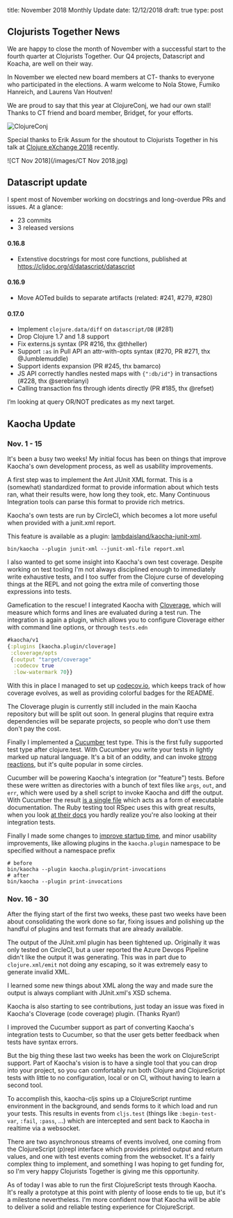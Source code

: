title: November 2018 Monthly Update
date: 12/12/2018
draft: true
type: post

## Clojurists Together News

We are happy to close the month of November with a successful start to the fourth quarter at Clojurists Together. Our Q4 projects, Datascript and Koacha, are well on their way. 

In November we elected new board members at CT- thanks to everyone who participated in the elections. A warm welcome to Nola Stowe, Fumiko Hanreich, and Laurens Van Houtven!

We are proud to say that this year at ClojureConj, we had our own stall! Thanks to CT friend and board member, Bridget, for your efforts.

![ClojureConj](/images/ClojureConj.jpg)

Special thanks to Erik Assum for the shoutout to Clojurists Together in his talk at [Clojure eXchange 2018](https://skillsmatter.com/skillscasts/12774-are-you-writing-java-in-clojure) recently.

![CT Nov 2018](/images/CT Nov 2018.jpg)

## Datascript update

I spent most of November working on docstrings and long-overdue PRs and issues. At a glance:

- 23 commits
- 3 released versions

#### 0.16.8

- Extenstive docstrings for most core functions, published at https://cljdoc.org/d/datascript/datascript

#### 0.16.9

- Move AOTed builds to separate artifacts  (related: #241, #279, #280)

#### 0.17.0

- Implement `clojure.data/diff` on `datascript/DB` (#281)
- Drop Clojure 1.7 and 1.8 support
- Fix externs.js syntax (PR #216, thx @thheller)
- Support `:as` in Pull API an attr-with-opts syntax (#270, PR #271, thx @Jumblemuddle)
- Support idents expansion (PR #245, thx bamarco)
- JS API correctly handles nested maps with `{":db/id"}` in transactions (#228, thx @serebrianyi)
- Calling transaction fns through idents directly (PR #185, thx @refset)

I’m looking at query OR/NOT predicates as my next target.

## Kaocha Update

### Nov. 1 - 15

It's been a busy two weeks! My initial focus has been on things
that improve Kaocha's own development process, as well as usability
improvements.

A first step was to implement the Ant JUnit XML format. This is a (somewhat)
standardized format to provide information about which tests ran, what their
results were, how long they took, etc. Many Continuous Integration tools can
parse this format to provide rich metrics.

Kaocha's own tests are run by CircleCI, which becomes a lot more useful when
provided with a junit.xml report.

This feature is available as a plugin: [lambdaisland/kaocha-junit-xml](https://github.com/lambdaisland/kaocha-junit-xml).

``` shell
bin/kaocha --plugin junit-xml --junit-xml-file report.xml
```

I also wanted to get some insight into Kaocha's own test coverage. Despite
working on test tooling I'm not always disciplined enough to immediately write
exhaustive tests, and I too suffer from the Clojure curse of developing things
at the REPL and not going the extra mile of converting those expressions into
tests.

Gamefication to the rescue! I integrated Kaocha with
[Cloverage](https://github.com/cloverage/cloverage), which will measure which
forms and lines are evaluated during a test run. The integration is again a
plugin, which allows you to configure Cloverage either with command line
options, or through `tests.edn`

``` clojure
#kaocha/v1
{:plugins [kaocha.plugin/cloverage]
 :cloverage/opts
 {:output "target/coverage"
  :codecov true
  :low-watermark 70}}
```

With this in place I managed to set up [codecov.io](http://codecov.io/), which
keeps track of how coverage evolves, as well as providing colorful badges for
the README.

The Cloverage plugin is currently still included in the main Kaocha repository
but will be split out soon. In general plugins that require extra dependencies
will be separate projects, so people who don't use them don't pay the cost.

Finally I implemented a [Cucumber](https://docs.cucumber.io/) test type. This is
the first fully supported test type after clojure.test. With Cucumber you write
your tests in lightly marked up natural language. It's a bit of an oddity, and
can invoke [strong reactions](https://twitter.com/andreiursan/status/1058181414603104256), but it's
quite popular in some circles.

Cucumber will be powering Kaocha's integration (or "feature") tests. Before
these were written as directories with a bunch of text files like `args`, `out`,
and `err`, which were used by a shell script to invoke Kaocha and diff the
output. With Cucumber the result [is a single
file](https://github.com/lambdaisland/kaocha/blob/eb984b796157b21d19dca05f9c585d434e747310/test/features/command_line/fail_fast.feature)
which acts as a form of executable documentation. The Ruby testing tool RSpec
uses this with great results, when you look [at their
docs](https://relishapp.com/rspec/rspec-core/v/3-8/docs/command-line/failure-exit-code-option-exit-status)
you hardly realize you're also looking at their integration tests.

Finally I made some changes to [improve startup
time](https://github.com/lambdaisland/kaocha/issues/14), and minor usability
improvements, like allowing plugins in the `kaocha.plugin` namespace to be
specified without a namespace prefix

```
# before
bin/kaocha --plugin kaocha.plugin/print-invocations
# after
bin/kaocha --plugin print-invocations
```
### Nov. 16 - 30

After the flying start of the first two weeks, these past two weeks have been
about consolidating the work done so far, fixing issues and polishing up the
handful of plugins and test formats that are already available.

The output of the JUnit.xml plugin has been tightened up. Originally it was only
tested on CircleCI, but a user reported the Azure Devops Pipeline didn't like
the output it was generating. This was in part due to `clojure.xml/emit` not
doing any escaping, so it was extremely easy to generate invalid XML.

I learned some new things about XML along the way and made sure the output is
always compliant with JUnit.xml's XSD schema.

Kaocha is also starting to see contributions, just today an issue was fixed in
Kaocha's Cloverage (code coverage) plugin. (Thanks Ryan!)

I improved the Cucumber support as part of converting Kaocha's integration tests
to Cucumber, so that the user gets better feedback when tests have syntax errors.

But the big thing these last two weeks has been the work on ClojureScript
support. Part of Kaocha's vision is to have a single tool that you can drop into
your project, so you can comfortably run both Clojure and ClojureScript tests
with little to no configuration, local or on CI, without having to learn a
second tool.

To accomplish this, kaocha-cljs spins up a ClojureScript runtime environment in
the background, and sends forms to it which load and run your tests. This
results in events from `cljs.test` (things like `:begin-test-var`, `:fail`,
`:pass`, ...) which are intercepted and sent back to Kaocha in realtime via a
websocket.

There are two asynchronous streams of events involved, one coming from the
ClojureScript (p)repl interface which provides printed output and return values,
and one with test events coming from the websocket. It's a fairly complex thing
to implement, and something I was hoping to get funding for, so I'm very happy
Clojurists Together is giving me this opportunity.

As of today I was able to run the first ClojureScript tests through Kaocha. It's
really a prototype at this point with plenty of loose ends to tie up, but it's a
milestone nevertheless. I'm more confident now that Kaocha will be able to
deliver a solid and reliable testing experience for ClojureScript.

